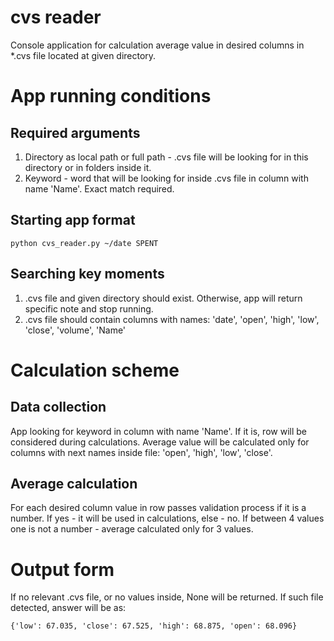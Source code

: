 # cvs reader

Console application for calculation average value in desired columns in *.cvs file located at given directory.

# App running conditions
## Required arguments
1. Directory as local path or full path - .cvs file will be looking for in this directory or in folders inside it.
2. Keyword - word that will be looking for inside .cvs file in column with name 'Name'. Exact match required.

## Starting app format
`python cvs_reader.py ~/date SPENT`

## Searching key moments
1. .cvs file and given directory should exist. Otherwise, app will return specific note and stop running.
2. .cvs file should contain columns with names: 'date', 'open', 'high', 'low', 'close', 'volume', 'Name'


# Calculation scheme
## Data collection
App looking for keyword in column with name 'Name'. If it is, row will be considered during calculations.
Average value will be calculated only for columns with next names inside file: 'open', 'high', 'low', 'close'.

## Average calculation
For each desired column value in row passes validation process if it is a number. If yes - it will be used in calculations, else - no.  If between 4 values one is not a number - average calculated only for 3 values.

# Output form
If no relevant .cvs file, or no values inside, None will be returned.
If such file detected, answer will be as:

```{'low': 67.035, 'close': 67.525, 'high': 68.875, 'open': 68.096}```
